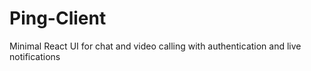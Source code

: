 # Ping-Client
Minimal React UI for chat and video calling with authentication and live notifications

